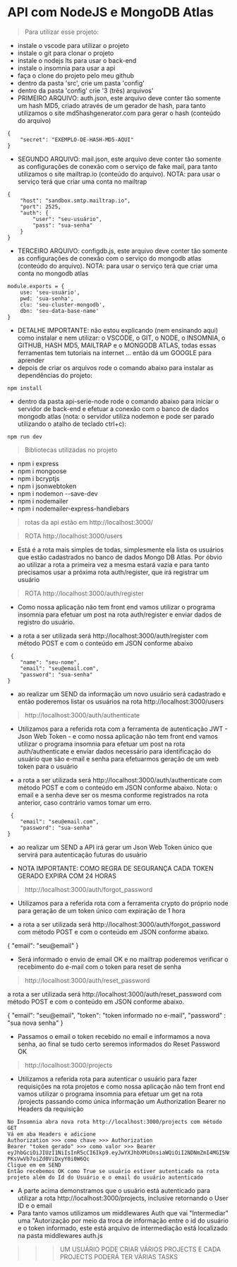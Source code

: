 # API com NodeJS e MongoDB Atlas

> Para utilizar esse projeto:

-   instale o vscode para utilizar o projeto
-   instale o git para clonar o projeto
-   instale o nodejs lts para usar o back-end
-   instale o insomnia para usar a api
-   faça o clone do projeto pelo meu github
-   dentro da pasta 'src', crie um pasta 'config'
-   dentro da pasta 'config' crie '3 (três) arquivos'
-   PRIMEIRO ARQUIVO: auth.json, este arquivo deve conter tão somente um hash MD5, criado através de um gerador de hash, para tanto utilizamos o site md5hashgenerator.com para gerar o hash (conteúdo do arquivo)

```
{
    "secret": "EXEMPLO-DE-HASH-MD5-AQUI"
}
```

-   SEGUNDO ARQUIVO: mail.json, este arquivo deve conter tão somente as configurações de conexão com o serviço de fake mail, para tanto utilizamos o site mailtrap.io (conteúdo do arquivo). NOTA: para usar o serviço terá que criar uma conta no mailtrap

```
{
    "host": "sandbox.smtp.mailtrap.io",
    "port": 2525,
    "auth": {
        "user": "seu-usuário",
        "pass": "sua-senha"
    }
}
```

-   TERCEIRO ARQUIVO: configdb.js, este arquivo deve conter tão somente as configurações de conexão com o serviço do mongodb atlas (conteúdo do arquivo). NOTA: para usar o serviço terá que criar uma conta no mongodb atlas

```
module.exports = {
    use: 'seu-usuário',
    pwd: 'sua-senha',
    clu: 'seu-cluster-mongodb',
    dbn: 'seu-data-base-name'
}
```

-   DETALHE IMPORTANTE: não estou explicando (nem ensinando aqui) como instalar e nem utilizar: o VSCODE, o GIT, o NODE, o INSOMNIA, o GITHUB, HASH MD5, MAILTRAP e o MONGODB ATLAS, todas essas ferramentas tem tutoriais na internet ... então dá um GOOGLE para aprender
-   depois de criar os arquivos rode o comando abaixo para instalar as dependências do projeto:

```
npm install
```

-   dentro da pasta api-serie-node rode o comando abaixo para iniciar o servidor de back-end e efetuar a conexão com o banco de dados mongodb atlas (nota: o servidor utiliza nodemon e pode ser parado utilizando o atalho de teclado ctrl+c):

```
npm run dev
```

> Bibliotecas utilizadas no projeto

-   npm i express
-   npm i mongoose
-   npm i bcryptjs
-   npm i jsonwebtoken
-   npm i nodemon --save-dev
-   npm i nodemailer
-   npm i nodemailer-express-handlebars

> rotas da api estão em http://localhost:3000/

> ROTA http://localhost:3000/users

-   Está é a rota mais simples de todas, simplesmente ela lista os usuários que estão cadastrados no banco de dados Mongo DB Atlas. Por óbvio ao utilizar a rota a primeira vez a mesma estará vazia e para tanto precisamos usar a próxima rota auth/register, que irá registrar um usuário

> ROTA http://localhost:3000/auth/register

-   Como nossa aplicação não tem front end vamos utilizar o programa insomnia para efetuar um post na rota auth/register e enviar dados de registro do usuário.

-   a rota a ser utilizada será http://localhost:3000/auth/register com método POST e com o conteúdo em JSON conforme abaixo

```
 {
	"name": "seu-nome",
	"email": "seu@email.com",
	"password": "sua-senha"
}
```

-   ao realizar um SEND da informação um novo usuário será cadastrado e então poderemos listar os usuários na rota http://localhost:3000/users

> http://localhost:3000/auth/authenticate

-   Utilizamos para a referida rota com a ferramenta de autenticação JWT - Json Web Token - e como nossa aplicação não tem front end vamos utilizar o programa insomnia para efetuar um post na rota auth/authenticate e enviar dados necessário para identificação do usuário que são e-mail e senha para efetuarmos geração de um web token para o usuário

-   a rota a ser utilizada será http://localhost:3000/auth/authenticate com método POST e com o conteúdo em JSON conforme abaixo. Nota: o email e a senha deve ser os mesma conforme registrados na rota anterior, caso contrário vamos tomar um erro.

```
 {
	"email": "seu@email.com",
	"password": "sua-senha"
}
```

-   ao realizar um SEND a API irá gerar um Json Web Token único que servirá para autenticação futuras do usuário

-   NOTA IMPORTANTE: COMO REGRA DE SEGURANÇA CADA TOKEN GERADO EXPIRA COM 24 HORAS

> http://localhost:3000/auth/forgot_password

-   Utilizamos para a referida rota com a ferramenta crypto do próprio node para geração de um token único com expiração de 1 hora

-   a rota a ser utilizada será http://localhost:3000/auth/forgot_password com método POST e com o conteúdo em JSON conforme abaixo.

{
"email": "seu@email"
}

-   Será informado o envio de email OK e no mailtrap poderemos verificar o recebimento do e-mail com o token para reset de senha

> http://localhost:3000/auth/reset_password

a rota a ser utilizada será http://localhost:3000/auth/reset_password com método POST e com o conteúdo em JSON conforme abaixo.

{
"email": "seu@email",
"token": "token informado no e-mail",
"password" : "sua nova senha"
}

-   Passamos o email o token recebido no email e informamos a nova senha, ao final se tudo certo seremos informados do Reset Password OK

> http://localhost:3000/projects

-   Utilizamos a referida rota para autenticar o usuário para fazer requisições na rota projetos e como nossa aplicação não tem front end vamos utilizar o programa insomnia para efetuar um get na rota /projects passando como única informação um Authorization Bearer no Headers da requisição

```
No Insomnia abra nova rota http://localhost:3000/projects com método GET
Vá em aba Headers e adicione
Authorization >>> como chave >>> Authorization
Bearer "token gerado" >>> como valor >>> Bearer eyJhbGciOiJIUzI1NiIsInR5cCI6Ikp9.eyJwYXJhbXMiOnsiaWQiOiI2NDNmZmI4MGI5NmJiOWNlNGQ4MTg4YWQifSwiaWF0IjoxNjgyMDAyMDIxLCJleHAiOjE2ODIwODg0MjF9.SunOKgmWLvYt-PKsVwVb7oiZd0ViDxyY0i0W6Qc
Clique em em SEND
Então recebemos OK como True se usuário estiver autenticado na rota projeto além do Id do Usuário e o email do usuário autenticado
```

-   A parte acima demonstramos que o usuário está autenticado para utilizar a rota http://localhost:3000/projects, inclusive retornando o User ID e o email
-   Para tanto vamos utilizamos um middlewares Auth que vai "Intermediar" uma "Autorização por meio da troca de informação entre o id do usuário e o token informado, este está arquivo de intermediação está localizado na pasta middlewares auth.js

> > > UM USUÁRIO PODE CRIAR VÁRIOS PROJECTS E CADA PROJECTS PODERÁ TER VÁRIAS TASKS
